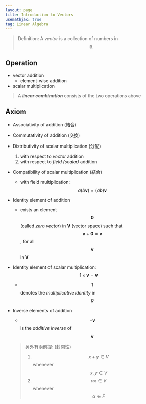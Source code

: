 ```yaml
---
layout: page
title: Introduction to Vectors
usemathjax: true
tag: Linear Algebra
---
```


> Definition: A *vector* is a collection of numbers in $$\mathbb{R}$$

## Operation

* vector addition
  * element-wise addition
* scalar multiplication

> A ***linear combination*** consists of the two operations above

## Axiom 

* Associativity of addition (結合)
* Commutativity of addition (交換)
* Distributivity of scalar multiplication (分配)
  1. with respect to *vector* addition
  2. with respect to *field (scalar)* addition
* Compatibility of scalar multiplication (結合)
  * with field multiplication: $$a(b\boldsymbol{v}) = (ab)\boldsymbol{v}$$
* Identity element of addition 
  * exists an element $$\boldsymbol{0}$$ (called *zero vector*) in **V** (vector space) such that $$\boldsymbol{v} + \boldsymbol{0} = \boldsymbol{v}$$, for all $$\boldsymbol{v}$$ in **V**
* Identity element of scalar multiplication: $$1 \times \boldsymbol{v} = \boldsymbol{v}$$
  * $$1$$ denotes the *multiplicative identity* in $$R$$
* Inverse elements of addition
  * $$-\boldsymbol{v}$$ is the *additive inverse* of $$\boldsymbol{v}$$ 
  
  > 另外有兩前提: (封閉性)
  >
  > 1. $$x+y\in V$$ whenever $$x, y \in V$$
  > 2. $$\alpha x\in V$$ whenever $$\alpha \in F$$ 